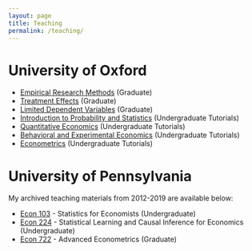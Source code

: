 ```yaml
---
layout: page
title: Teaching
permalink: /teaching/
---
```

<!--- My office hours for the Spring Semester of 2019 will take place on Mondays from 3-4pm and Thursdays from 4-5pm in PCPSE 630. --->

# University of Oxford

- [Empirical Research Methods](https://ditraglia.com/erm) (Graduate)
- [Treatment Effects](https://treatment-effects.com) (Graduate)
- [Limited Dependent Variables](https://economictricks.com) (Graduate) 
- [Introduction to Probability and Statistics](prelims-prob-stats) (Undergraduate Tutorials)
- [Quantitative Economics](QE.html) (Undergraduate Tutorials)
- [Behavioral and Experimental Economics](BEE.html) (Undergraduate Tutorials)
- [Econometrics](./pdf/econometrics-tutorials.pdf) (Undergraduate Tutorials)

<!--#### Thank you DataCamp!
Thanks to [DataCamp](https://www.datacamp.com/) for supporting my teaching by providing my students free access to their excellent online data science tutorials.-->

# University of Pennsylvania
My archived teaching materials from 2012-2019 are available below:
- [Econ 103](http://ditraglia.com/Econ103Public) - Statistics for Economists (Undergraduate)
- [Econ 224](http://ditraglia.com/econ224) - Statistical Learning and Causal Inference for Economics (Undergraduate)
- [Econ 722](http://ditraglia.com/econ722) - Advanced Econometrics (Graduate)

